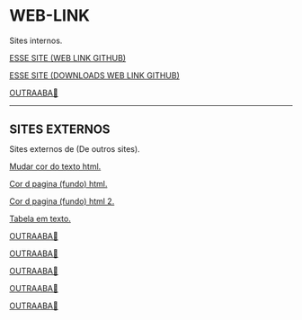 # WEB-LINK



Sites internos.


<!------------------------------------------------------>
<!------------------------------------------------------>
<a href="https://github.com/santos246/WEB-LINK
" target="_blank">ESSE SITE (WEB LINK GITHUB)</a>
<!------------------------------------------------------>
<a href="https://github.com/santos246/WEB-LINK/archive/refs/heads/main.zip" target="_blank">ESSE SITE (DOWNLOADS WEB LINK GITHUB)</a>
<!------------------------------------------------------>
<a href="LINK🔴" target="_blank">OUTRAABA🔴</a>
<!------------------------------------------------------>



<HR/>

<h1 style="font-size:150%">SITES EXTERNOS</h1>
Sites externos de (De outros sites).

<!------------------------------------------------------>
<a href="https://www.gsigma.ufsc.br/~popov/aulas/bd1/progweb/basicow95/fontes.html" target="_blank">Mudar cor do texto html.</a>
<!------------------------------------------------------>
<a href="https://www.htmlprogressivo.net/2013/08/bgcolor-Como-mudar-a-cor-de-fundo-de-um-site-A-tabela-de-cores.html" target="_blank">Cor d pagina (fundo) html.</a>
<!------------------------------------------------------>
<a href="https://pt.wikihow.com/Configurar-Cores-de-Fundo-em-HTML" target="_blank">Cor d pagina (fundo) html 2.</a>
<!------------------------------------------------------>
<a href="TABELA.txt" target="_blank">Tabela em texto.</a>
<!------------------------------------------------------>
<a href="LINK🔴" target="_blank">OUTRAABA🔴</a>
<!------------------------------------------------------>



<a href="LINK🔴" target="_blank">OUTRAABA🔴</a>
<!------------------------------------------------------>
<a href="LINK🔴" target="_blank">OUTRAABA🔴</a>
<!------------------------------------------------------>
<a href="LINK🔴" target="_blank">OUTRAABA🔴</a>
<!------------------------------------------------------>
<a href="LINK🔴" target="_blank">OUTRAABA🔴</a>
<!------------------------------------------------------>

































